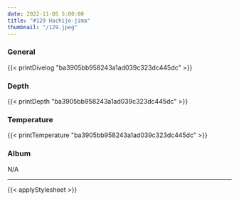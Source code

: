 ```yaml
---
date: 2022-11-05 5:00:00
title: "#129 Hachijo-jima"
thumbnail: "/129.jpeg"
---
```


### General

{{< printDivelog "ba3905bb958243a1ad039c323dc445dc" >}}

### Depth

{{< printDepth "ba3905bb958243a1ad039c323dc445dc" >}}

### Temperature

{{< printTemperature "ba3905bb958243a1ad039c323dc445dc" >}}

### Album

N/A

---

{{< applyStylesheet >}}
